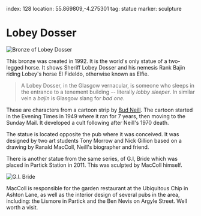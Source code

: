 index: 128
location: 55.869809,-4.275301
tag: statue
marker: sculpture

# Lobey Dosser

![Bronze of Lobey Dosser](image:lobey-dosser-statue.jpg)

This bronze was created in 1992.  It is the world's only statue of a two-legged
horse.  It shows Sheriff Lobey Dosser and his nemesis Rank
Bajin riding Lobey's horse El Fideldo, otherwise known as Elfie.

> A Lobey Dosser, in the Glasgow vernacular, is someone who sleeps in the
entrance to a tenement building -- literally _lobby sleeper_. In similar vein
a _bajin_ is Glasgow slang for _bad one_.

These are characters from a cartoon strip by [Bud Neill][1].  The cartoon
started in the Evening Times in 1949 where it ran for 7 years, then
moving to the Sunday Mail.  It developed a cult following after
Neill's 1970 death.

The statue is located opposite the pub where it was conceived. It was
designed by two art students Tony Morrow and Nick Gillion based on a
drawing by Ranald MacColl, Neill's biographer and friend.

There is another statue from the same series, of G.I, Bride which was
placed in Partick Station in 2011.  This was sculpted by MacColl
himself.

![G.I. Bride](image:gi-bride.jpg)

MacColl is responsible for the garden restaurant at the Ubiquitous Chip in
Ashton Lane, as well as the interior design of several pubs in the area, including:
the Lismore in Partick and the Ben Nevis on Argyle Street. Well worth a visit.

[1]: /wiki/Bud_Neill


